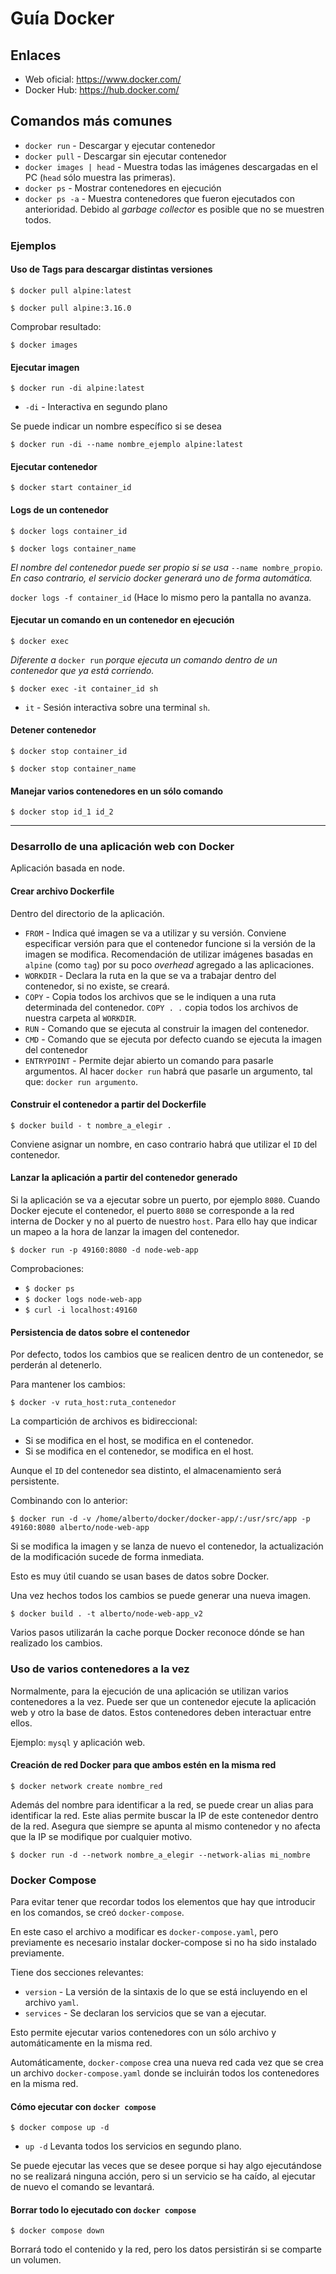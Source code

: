 # Guía Docker

## Enlaces
 - Web oficial: https://www.docker.com/
 - Docker Hub: https://hub.docker.com/

## Comandos más comunes

- `docker run` - Descargar y ejecutar contenedor
- `docker pull` - Descargar sin ejecutar contenedor
- `docker images | head` - Muestra todas las imágenes descargadas en el PC (`head` sólo muestra las primeras).
- `docker ps` - Mostrar contenedores en ejecución
- `docker ps -a` - Muestra contenedores que fueron ejecutados con anterioridad. Debido al *garbage collector* es posible que no se muestren todos.

### Ejemplos

#### Uso de Tags para descargar distintas versiones

`$ docker pull alpine:latest`

`$ docker pull alpine:3.16.0`

Comprobar resultado:

`$ docker images`

#### Ejecutar imagen

`$ docker run -di alpine:latest`

- `-di` - Interactiva en segundo plano

Se puede indicar un nombre específico si se desea

`$ docker run -di --name nombre_ejemplo alpine:latest`

#### Ejecutar contenedor

`$ docker start container_id`

#### Logs de un contenedor

`$ docker logs container_id`

`$ docker logs container_name`

*El nombre del contenedor puede ser propio si se usa* `--name nombre_propio`*. En caso contrario, el servicio docker generará uno de forma automática.*

`docker logs -f container_id` (Hace lo mismo pero la pantalla no avanza.

#### Ejecutar un comando en un contenedor en ejecución

`$ docker exec`

*Diferente a* `docker run` *porque ejecuta un comando dentro de un contenedor que ya está corriendo.*

`$ docker exec -it container_id sh`

- `it` - Sesión interactiva sobre una terminal `sh`.

#### Detener contenedor

`$ docker stop container_id`

`$ docker stop container_name`

#### Manejar varios contenedores en un sólo comando

`$ docker stop id_1 id_2`

---

### Desarrollo de una aplicación web con Docker

Aplicación basada en node.

#### Crear archivo Dockerfile

Dentro del directorio de la aplicación.

- `FROM` - Indica qué imagen se va a utilizar y su versión. Conviene especificar versión para que el contenedor funcione si la versión de la imagen se modifica. Recomendación de utilizar imágenes basadas en `alpine` (como `tag`) por su poco *overhead* agregado a las aplicaciones.
- `WORKDIR` - Declara la ruta en la que se va a trabajar dentro del contenedor, si no existe, se creará.
- `COPY` - Copia todos los archivos que se le indiquen a una ruta determinada del contenedor. `COPY . .` copia todos los archivos de nuestra carpeta al `WORKDIR`.
- `RUN` - Comando que se ejecuta al construir la imagen del contenedor.
- `CMD` - Comando que se ejecuta por defecto cuando se ejecuta la imagen del contenedor
- `ENTRYPOINT` - Permite dejar abierto un comando para pasarle argumentos. Al hacer `docker run` habrá que pasarle un argumento, tal que: `docker run argumento`.

#### Construir el contenedor a partir del Dockerfile

`$ docker build - t nombre_a_elegir .`

Conviene asignar un nombre, en caso contrario habrá que utilizar el `ID` del contenedor.

#### Lanzar la aplicación a partir del contenedor generado

Si la aplicación se va a ejecutar sobre un puerto, por ejemplo `8080`. Cuando Docker ejecute el contenedor, el puerto `8080` se corresponde a la red interna de Docker y no al puerto de nuestro `host`. Para ello hay que indicar un mapeo a la hora de lanzar la imagen del contenedor.

`$ docker run -p 49160:8080 -d node-web-app`

Comprobaciones:
- `$ docker ps`
- `$ docker logs node-web-app`
- `$ curl -i localhost:49160`

#### Persistencia de datos sobre el contenedor

Por defecto, todos los cambios que se realicen dentro de un contenedor, se perderán al detenerlo.

Para mantener los cambios:

`$ docker -v ruta_host:ruta_contenedor`

La compartición de archivos es bidireccional:
- Si se modifica en el host, se modifica en el contenedor.
- Si se modifica en el contenedor, se modifica en el host.

Aunque el `ID` del contenedor sea distinto, el almacenamiento será persistente.

Combinando con lo anterior:

`$ docker run -d -v /home/alberto/docker/docker-app/:/usr/src/app -p 49160:8080 alberto/node-web-app`

Si se modifica la imagen y se lanza de nuevo el contenedor, la actualización de la modificación sucede de forma inmediata.

Esto es muy útil cuando se usan bases de datos sobre Docker.

Una vez hechos todos los cambios se puede generar una nueva imagen.

`$ docker build . -t alberto/node-web-app_v2`

Varios pasos utilizarán la cache porque Docker reconoce dónde se han realizado los cambios.

### Uso de varios contenedores a la vez

Normalmente, para la ejecución de una aplicación se utilizan varios contenedores a la vez. Puede ser que un contenedor ejecute la aplicación web y otro la base de datos. Estos contenedores deben interactuar entre ellos.

Ejemplo: `mysql` y aplicación web.

#### Creación de red Docker para que ambos estén en la misma red

`$ docker network create nombre_red`

Además del nombre para identificar a la red, se puede crear un alias para identificar la red. Este alias permite buscar la IP de este contenedor dentro de la red. Asegura que siempre se apunta al mismo contenedor y no afecta que la IP se modifique por cualquier motivo.

`$ docker run -d --network nombre_a_elegir --network-alias mi_nombre`

### Docker Compose

Para evitar tener que recordar todos los elementos que hay que introducir en los comandos, se creó `docker-compose`.

En este caso el archivo a modificar es `docker-compose.yaml`, pero previamente es necesario instalar docker-compose si no ha sido instalado previamente.

Tiene dos secciones relevantes:
- `version` - La versión de la sintaxis de lo que se está incluyendo en el archivo `yaml`.
- `services` - Se declaran los servicios que se van a ejecutar.

Esto permite ejecutar varios contenedores con un sólo archivo y automáticamente en la misma red.

Automáticamente, `docker-compose` crea una nueva red cada vez que se crea un archivo `docker-compose.yaml` donde se incluirán todos los contenedores en la misma red.

#### Cómo ejecutar con `docker compose`

`$ docker compose up -d`

 - `up -d` Levanta todos los servicios en segundo plano.

Se puede ejecutar las veces que se desee porque si hay algo ejecutándose no se realizará ninguna acción, pero si un servicio se ha caído, al ejecutar de nuevo el comando se levantará.

#### Borrar todo lo ejecutado con `docker compose`

`$ docker compose down`

Borrará todo el contenido y la red, pero los datos persistirán si se comparte un volumen.
